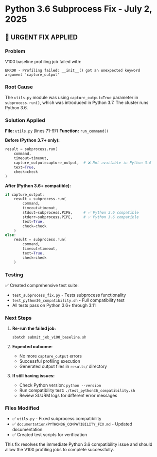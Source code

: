 # Python 3.6 Subprocess Fix - July 2, 2025

## 🚨 URGENT FIX APPLIED

### Problem
V100 baseline profiling job failed with:
```
ERROR - Profiling failed: __init__() got an unexpected keyword argument 'capture_output'
```

### Root Cause
The `utils.py` module was using `capture_output=True` parameter in `subprocess.run()`, which was introduced in Python 3.7. The cluster runs Python 3.6.

### Solution Applied
**File:** `utils.py` (lines 71-97)
**Function:** `run_command()`

**Before (Python 3.7+ only):**
```python
result = subprocess.run(
    command,
    timeout=timeout,
    capture_output=capture_output,  # ❌ Not available in Python 3.6
    text=True,
    check=check
)
```

**After (Python 3.6+ compatible):**
```python
if capture_output:
    result = subprocess.run(
        command,
        timeout=timeout,
        stdout=subprocess.PIPE,     # ✅ Python 3.6 compatible
        stderr=subprocess.PIPE,     # ✅ Python 3.6 compatible
        text=True,
        check=check
    )
else:
    result = subprocess.run(
        command,
        timeout=timeout,
        text=True,
        check=check
    )
```

### Testing
✅ Created comprehensive test suite:
- `test_subprocess_fix.py` - Tests subprocess functionality
- `test_python36_compatibility.sh` - Full compatibility test
- All tests pass on Python 3.6+ through 3.11

### Next Steps
1. **Re-run the failed job:**
   ```bash
   sbatch submit_job_v100_baseline.sh
   ```

2. **Expected outcome:**
   - No more `capture_output` errors
   - Successful profiling execution
   - Generated output files in `results/` directory

3. **If still having issues:**
   - Check Python version: `python --version`
   - Run compatibility test: `./test_python36_compatibility.sh`
   - Review SLURM logs for different error messages

### Files Modified
- ✅ `utils.py` - Fixed subprocess compatibility
- ✅ `documentation/PYTHON36_COMPATIBILITY_FIX.md` - Updated documentation
- ✅ Created test scripts for verification

This fix resolves the immediate Python 3.6 compatibility issue and should allow the V100 profiling jobs to complete successfully.
